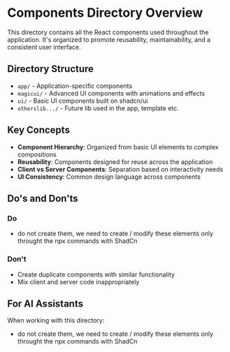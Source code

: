 # Components Directory Overview

This directory contains all the React components used throughout the application. It's organized to promote reusability, maintainability, and a consistent user interface.

## Directory Structure

- `app/` - Application-specific components
- `magicui/` - Advanced UI components with animations and effects
- `ui/` - Basic UI components built on shadcn/ui
- `otherslib.../` - Future lib used in the app, template etc.

## Key Concepts

- **Component Hierarchy**: Organized from basic UI elements to complex compositions
- **Reusability**: Components designed for reuse across the application
- **Client vs Server Components**: Separation based on interactivity needs
- **UI Consistency**: Common design language across components

## Do's and Don'ts

### Do

- do not create them, we need to create / modify these elements only throught the npx commands with ShadCn

### Don't

- Create duplicate components with similar functionality
- Mix client and server code inappropriately

## For AI Assistants

When working with this directory:

- do not create them, we need to create / modify these elements only throught the npx commands with ShadCn
